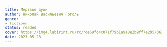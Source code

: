 ```yaml
---
title: Мертвые души
author: Николай Васильевич Гоголь
genre:
- fictionn
status: readed
cover: https://img4.labirint.ru/rc/7ce69fc4c071f79b1a9a8e2b9ff7e295/363x561q80/books48/475816/cover.jpg?1612675785
date: 2023-05-28
---
```


